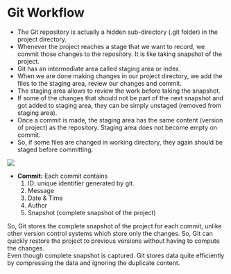 # Git Workflow

- The Git repository is actually a hidden sub-directory (.git folder) in the project directory.
- Whenever the project reaches a stage that we want to record, we commit those changes to the repository. It is like taking snapshot of the project.
- Git has an intermediate area called staging area or index.
- When we are done making changes in our project directory, we add the files to the staging area, review our changes and commit.
- The staging area allows to review the work before taking the snapshot.
- If some of the changes that should not be part of the next snapshot and got added to staging area, they can be simply unstaged (removed from staging area).
- Once a commit is made, the staging area has the same content (version of project) as the repository. Staging area does not become empty on commit.
- So, if some files are changed in working directory, they again should be staged before committing.

![](./images/workflow2.gif)

- **Commit:** Each commit contains
    1. ID: unique identifier generated by git.
    2. Message
    3. Date & Time
    4. Author
    5. Snapshot (complete snapshot of the project)
  
So, Git stores the complete snapshot of the project for each commit, unlike other version control systems which store only the changes.
So, Git can quickly restore the project to previous versions without having to compute the changes.<br>
Even though complete snapshot is captured. Git stores data quite efficiently by compressing the data and ignoring the duplicate content.
